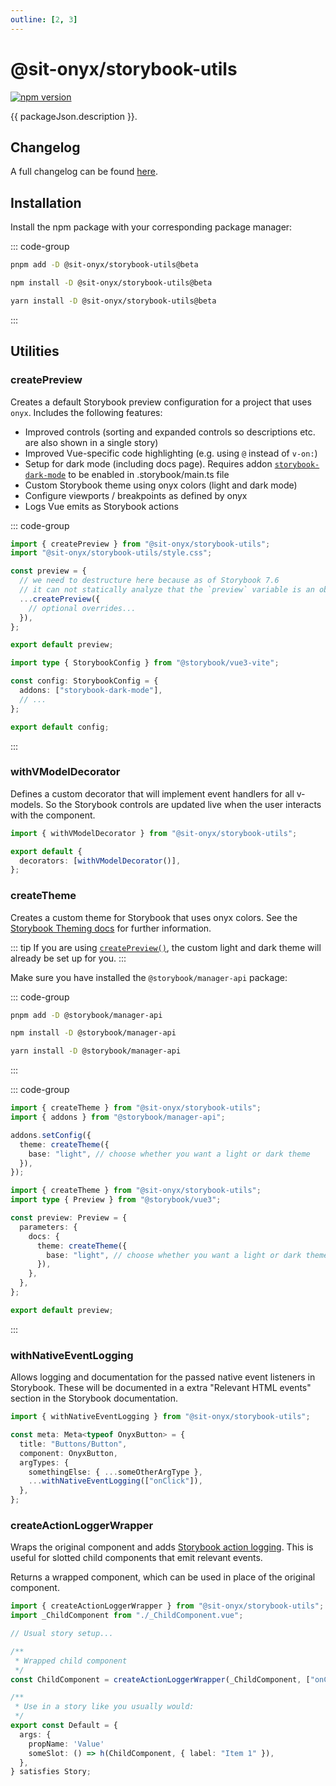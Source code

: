 ```yaml
---
outline: [2, 3]
---
```


<script lang="ts" setup>
import packageJson from "../../../../../packages/storybook-utils/package.json";
</script>

# @sit-onyx/storybook-utils

<div class="hide-external-link">

[![npm version](https://badge.fury.io/js/@sit-onyx%2Fstorybook-utils.svg)](https://www.npmjs.com/package/@sit-onyx/storybook-utils)

</div>

{{ packageJson.description }}.

## Changelog

A full changelog can be found [here](/development/packages/changelogs/storybook-utils).

## Installation

Install the npm package with your corresponding package manager:

::: code-group

```sh [pnpm]
pnpm add -D @sit-onyx/storybook-utils@beta
```

```sh [npm]
npm install -D @sit-onyx/storybook-utils@beta
```

```sh [yarn]
yarn install -D @sit-onyx/storybook-utils@beta
```

:::

## Utilities

### createPreview

Creates a default Storybook preview configuration for a project that uses `onyx`. Includes the following features:

- Improved controls (sorting and expanded controls so descriptions etc. are also shown in a single story)
- Improved Vue-specific code highlighting (e.g. using `@` instead of `v-on:`)
- Setup for dark mode (including docs page). Requires addon [`storybook-dark-mode`](https://storybook.js.org/addons/storybook-dark-mode) to be enabled in .storybook/main.ts file
- Custom Storybook theme using onyx colors (light and dark mode)
- Configure viewports / breakpoints as defined by onyx
- Logs Vue emits as Storybook actions

::: code-group

```ts [.storybook/preview.ts]
import { createPreview } from "@sit-onyx/storybook-utils";
import "@sit-onyx/storybook-utils/style.css";

const preview = {
  // we need to destructure here because as of Storybook 7.6
  // it can not statically analyze that the `preview` variable is an object
  ...createPreview({
    // optional overrides...
  }),
};

export default preview;
```

```ts [.storybook/main.ts]
import type { StorybookConfig } from "@storybook/vue3-vite";

const config: StorybookConfig = {
  addons: ["storybook-dark-mode"],
  // ...
};

export default config;
```

:::

### withVModelDecorator

Defines a custom decorator that will implement event handlers for all v-models.
So the Storybook controls are updated live when the user interacts with the component.

```ts [.storybook/preview.ts]
import { withVModelDecorator } from "@sit-onyx/storybook-utils";

export default {
  decorators: [withVModelDecorator()],
};
```

### createTheme

Creates a custom theme for Storybook that uses onyx colors.
See the [Storybook Theming docs](https://storybook.js.org/docs/configure/theming) for further information.

::: tip
If you are using [`createPreview()`](#createpreview), the custom light and dark theme will already be set up for you.
:::

Make sure you have installed the `@storybook/manager-api` package:

::: code-group

```sh [pnpm]
pnpm add -D @storybook/manager-api
```

```sh [npm]
npm install -D @storybook/manager-api
```

```sh [yarn]
yarn install -D @storybook/manager-api
```

:::

::: code-group

```ts [.storybook/manager.ts]
import { createTheme } from "@sit-onyx/storybook-utils";
import { addons } from "@storybook/manager-api";

addons.setConfig({
  theme: createTheme({
    base: "light", // choose whether you want a light or dark theme
  }),
});
```

```ts [.storybook/preview.ts]
import { createTheme } from "@sit-onyx/storybook-utils";
import type { Preview } from "@storybook/vue3";

const preview: Preview = {
  parameters: {
    docs: {
      theme: createTheme({
        base: "light", // choose whether you want a light or dark theme
      }),
    },
  },
};

export default preview;
```

:::

### withNativeEventLogging

Allows logging and documentation for the passed native event listeners in Storybook.
These will be documented in a extra "Relevant HTML events" section in the Storybook documentation.

```ts [.storybook/preview.ts]
import { withNativeEventLogging } from "@sit-onyx/storybook-utils";

const meta: Meta<typeof OnyxButton> = {
  title: "Buttons/Button",
  component: OnyxButton,
  argTypes: {
    somethingElse: { ...someOtherArgType },
    ...withNativeEventLogging(["onClick"]),
  },
};
```

### createActionLoggerWrapper

Wraps the original component and adds [Storybook action logging](https://storybook.js.org/docs/essentials/actions).
This is useful for slotted child components that emit relevant events.

Returns a wrapped component, which can be used in place of the original component.

```ts
import { createActionLoggerWrapper } from "@sit-onyx/storybook-utils";
import _ChildComponent from "./_ChildComponent.vue";

// Usual story setup...

/**
 * Wrapped child component
 */
const ChildComponent = createActionLoggerWrapper(_ChildComponent, ["onChildEmit"]);

/**
 * Use in a story like you usually would:
 */
export const Default = {
  args: {
    propName: 'Value'
    someSlot: () => h(ChildComponent, { label: "Item 1" }),
  },
} satisfies Story;
```
